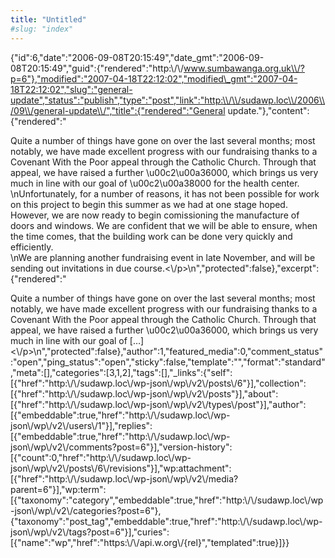 ```yaml
---
title: "Untitled"
#slug: "index"
---
```


{"id":6,"date":"2006-09-08T20:15:49","date\_gmt":"2006-09-08T20:15:49","guid":{"rendered":"http:\\/\\/www.sumbawanga.org.uk\\/?p=6"},"modified":"2007-04-18T22:12:02","modified\_gmt":"2007-04-18T22:12:02","slug":"general-update","status":"publish","type":"post","link":"http:\\/\\/sudawp.loc\\/2006\\/09\\/general-update\\/","title":{"rendered":"General update."},"content":{"rendered":"

Quite a number of things have gone on over the last several months; most notably, we have made excellent progress with our fundraising thanks to a Covenant With the Poor appeal through the Catholic Church. Through that appeal, we have raised a further \\u00c2\\u00a36000, which brings us very much in line with our goal of \\u00c2\\u00a38000 for the health center.  
\\nUnfortunately, for a number of reasons, it has not been possible for work on this project to begin this summer as we had at one stage hoped. However, we are now ready to begin comissioning the manufacture of doors and windows. We are confident that we will be able to ensure, when the time comes, that the building work can be done very quickly and efficiently.  
\\nWe are planning another fundraising event in late November, and will be sending out invitations in due course.<\\/p>\\n","protected":false},"excerpt":{"rendered":"

Quite a number of things have gone on over the last several months; most notably, we have made excellent progress with our fundraising thanks to a Covenant With the Poor appeal through the Catholic Church. Through that appeal, we have raised a further \\u00c2\\u00a36000, which brings us very much in line with our goal of \[…\]<\\/p>\\n","protected":false},"author":1,"featured\_media":0,"comment\_status":"open","ping\_status":"open","sticky":false,"template":"","format":"standard","meta":\[\],"categories":\[3,1,2\],"tags":\[\],"\_links":{"self":\[{"href":"http:\\/\\/sudawp.loc\\/wp-json\\/wp\\/v2\\/posts\\/6"}\],"collection":\[{"href":"http:\\/\\/sudawp.loc\\/wp-json\\/wp\\/v2\\/posts"}\],"about":\[{"href":"http:\\/\\/sudawp.loc\\/wp-json\\/wp\\/v2\\/types\\/post"}\],"author":\[{"embeddable":true,"href":"http:\\/\\/sudawp.loc\\/wp-json\\/wp\\/v2\\/users\\/1"}\],"replies":\[{"embeddable":true,"href":"http:\\/\\/sudawp.loc\\/wp-json\\/wp\\/v2\\/comments?post=6"}\],"version-history":\[{"count":0,"href":"http:\\/\\/sudawp.loc\\/wp-json\\/wp\\/v2\\/posts\\/6\\/revisions"}\],"wp:attachment":\[{"href":"http:\\/\\/sudawp.loc\\/wp-json\\/wp\\/v2\\/media?parent=6"}\],"wp:term":\[{"taxonomy":"category","embeddable":true,"href":"http:\\/\\/sudawp.loc\\/wp-json\\/wp\\/v2\\/categories?post=6"},{"taxonomy":"post\_tag","embeddable":true,"href":"http:\\/\\/sudawp.loc\\/wp-json\\/wp\\/v2\\/tags?post=6"}\],"curies":\[{"name":"wp","href":"https:\\/\\/api.w.org\\/{rel}","templated":true}\]}}